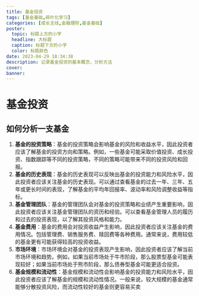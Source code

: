 ```yaml
---
title: 基金投资
tags: [基金基础,碎片化学习]
categories: [成长主线,金融理财,基金基础]
poster:
  topic: 标题上方的小字
  headline: 大标题
  caption: 标题下方的小字
  color: 标题颜色
date: 2023-04-29 18:34:38
description: 记录基金投资的基本概念，分析方法
cover:
banner:
---
```


# 基金投资

## 如何分析一支基金

1. **基金的投资策略**：基金的投资策略会影响基金的风险和收益水平，因此投资者应该了解基金的投资方向和策略。例如，一些基金可能采取价值投资、成长投资、指数跟踪等不同的投资策略，不同的策略可能带来不同的投资风险和回报。
2. **基金的历史表现**：基金的历史表现可以反映出基金的投资能力和风险水平，因此投资者应该关注基金的历史表现。可以通过查看基金的过去一年、三年、五年或更长时间的表现，了解基金的平均年回报率、波动率和风险调整收益等指标。
3. **基金管理团队**：基金的管理团队会对基金的投资策略和业绩产生重要影响，因此投资者应该关注基金管理团队的资历和经验。可以查看基金管理人员的履历和过去的投资表现，以了解其投资风格和能力。
4. **基金费用**：基金的费用会对投资收益产生影响，因此投资者应该关注基金的费用情况。包括管理费、销售服务费、赎回费等各种费用。通常来说，费用较低的基金更有可能获得较高的投资收益。
5. **市场环境**：市场环境会对基金的投资表现产生影响，因此投资者应该了解当前市场环境和趋势。例如，如果当前市场处于牛市阶段，那么股票型基金可能表现较好；如果当前市场处于熊市阶段，那么债券型基金可能更适合投资。
6. **基金规模和流动性**：基金规模和流动性会影响基金的投资能力和风险水平，因此投资者应该了解基金的规模和流动性情况。一般来说，较大规模的基金通常能够分散投资风险，而流动性较好的基金则更容易买卖
